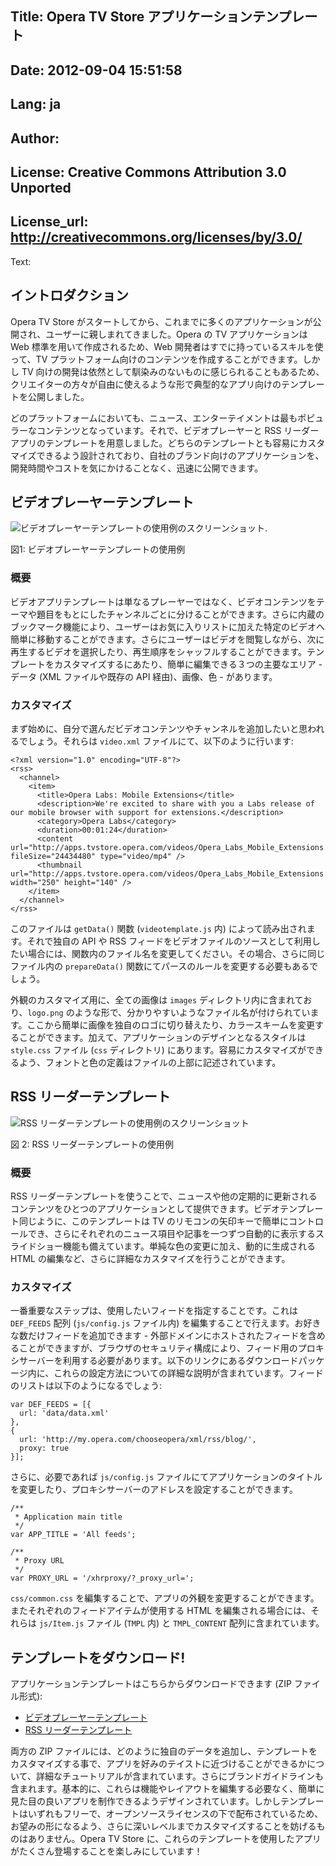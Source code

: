 Title: Opera TV Store アプリケーションテンプレート
----
Date: 2012-09-04 15:51:58
----
Lang: ja
----
Author: 
----
License: Creative Commons Attribution 3.0 Unported
----
License_url: http://creativecommons.org/licenses/by/3.0/
----
Text:

<h2>イントロダクション</h2>

<p>Opera TV Store がスタートしてから、これまでに多くのアプリケーションが公開され、ユーザーに親しまれてきました。Opera の TV アプリケーションは Web 標準を用いて作成されるため、Web 開発者はすでに持っているスキルを使って、TV プラットフォーム向けのコンテンツを作成することができます。しかし TV 向けの開発は依然として馴染みのないものに感じられることもあるため、クリエイターの方々が自由に使えるような形で典型的なアプリ向けのテンプレートを公開しました。</p>

<p>どのプラットフォームにおいても、ニュース、エンターテイメントは最もポピュラーなコンテンツとなっています。それで、ビデオプレーヤーと RSS リーダーアプリのテンプレートを用意しました。どちらのテンプレートとも容易にカスタマイズできるよう設計されており、自社のブランド向けのアプリケーションを、開発時間やコストを気にかけることなく、迅速に公開できます。</p>

<h2>ビデオプレーヤーテンプレート</h2>

<p>
<img src="http://devfiles.myopera.com/articles/9442/video-app-template.jpg" alt="ビデオプレーヤーテンプレートの使用例のスクリーンショット." />
</p>
<p class="caption">図1: ビデオプレーヤーテンプレートの使用例</p>

<h3>概要</h3>

<p>ビデオアプリテンプレートは単なるプレーヤーではなく、ビデオコンテンツをテーマや題目をもとにしたチャンネルごとに分けることができます。さらに内蔵のブックマーク機能により、ユーザーはお気に入りリストに加えた特定のビデオへ簡単に移動することができます。さらにユーザーはビデオを閲覧しながら、次に再生するビデオを選択したり、再生順序をシャッフルすることができます。テンプレートをカスタマイズするにあたり、簡単に編集できる３つの主要なエリア - データ (XML ファイルや既存の API 経由)、画像、色 - があります。

<h3>カスタマイズ</h3>

<p>まず始めに、自分で選んだビデオコンテンツやチャンネルを追加したいと思われるでしょう。それらは <code>video.xml</code> ファイルにて、以下のように行います:</p>

<pre><code>&lt;?xml version=&quot;1.0&quot; encoding=&quot;UTF-8&quot;?&gt;
&lt;rss&gt;
  &lt;channel&gt;
    &lt;item&gt;
      &lt;title&gt;Opera Labs: Mobile Extensions&lt;/title&gt;
      &lt;description&gt;We&#39;re excited to share with you a Labs release of our mobile browser with support for extensions.&lt;/description&gt;
      &lt;category&gt;Opera Labs&lt;/category&gt;
      &lt;duration&gt;00:01:24&lt;/duration&gt;
      &lt;content url=&quot;http://apps.tvstore.opera.com/videos/Opera_Labs_Mobile_Extensions.mp4&quot; fileSize=&quot;24434480&quot; type=&quot;video/mp4&quot; /&gt;
      &lt;thumbnail url=&quot;http://apps.tvstore.opera.com/videos/Opera_Labs_Mobile_Extensions.jpg&quot; width=&quot;250&quot; height=&quot;140&quot; /&gt;
    &lt;/item&gt;
  &lt;/channel&gt;
&lt;/rss&gt;</code></pre>

<p>このファイルは <code>getData()</code> 関数 (<code>videotemplate.js</code> 内) によって読み出されます。それで独自の API や RSS フィードをビデオファイルのソースとして利用したい場合には、関数内のファイル名を変更してください。その場合、さらに同じファイル内の <code>prepareData()</code> 関数にてパースのルールを変更する必要もあるでしょう。</p>

<p>外観のカスタマイズ用に、全ての画像は <code>images</code> ディレクトリ内に含まれており、<code>logo.png</code> のような形で、分かりやすいようなファイル名が付けられています。ここから簡単に画像を独自のロゴに切り替えたり、カラースキームを変更することができます。加えて、アプリケーションのデザインとなるスタイルは <code>style.css</code> ファイル (<code>css</code> ディレクトリ) にあります。容易にカスタマイズができるよう、フォントと色の定義はファイルの上部に記述されています。</p>

<h2>RSS リーダーテンプレート</h2>

<p>
<img src="http://devfiles.myopera.com/articles/9442/rss-app-template.jpg" alt="RSS リーダーテンプレートの使用例のスクリーンショット" />
</p>
<p class="caption">図 2: RSS リーダーテンプレートの使用例</p>

<h3>概要</h3>

<p>RSS リーダーテンプレートを使うことで、ニュースや他の定期的に更新されるコンテンツをひとつのアプリケーションとして提供できます。ビデオテンプレート同じように、このテンプレートは TV のリモコンの矢印キーで簡単にコントロールでき、さらにそれぞれのニュース項目や記事を一つずつ自動的に表示するスライドショー機能も備えています。単純な色の変更に加え、動的に生成される HTML の編集など、さらに詳細なカスタマイズを行うことができます。</p>

<h3>カスタマイズ</h3>

<p>一番重要なステップは、使用したいフィードを指定することです。これは <code>DEF_FEEDS</code> 配列 (<code>js/config.js</code> ファイル内) を編集することで行えます。お好きな数だけフィードを追加できます - 外部ドメインにホストされたフィードを含めることができますが、ブラウザのセキュリティ構成により、フィード用のプロキシサーバーを利用する必要があります。以下のリンクにあるダウンロードパッケージ内に、これらの設定方法についての詳細な説明が含まれています。フィードのリストは以下のようになるでしょう:</p>

<pre><code>var DEF_FEEDS = [{
  url: &#39;data/data.xml&#39;
},
{
  url: &#39;http://my.opera.com/chooseopera/xml/rss/blog/&#39;,
  proxy: true
}];</code></pre>

<p>さらに、必要であれば <code>js/config.js</code> ファイルにてアプリケーションのタイトルを変更したり、プロキシサーバーのアドレスを設定することができます。</p>

<pre><code>/**
 * Application main title 
 */
var APP_TITLE = &#39;All feeds&#39;;

/**
 * Proxy URL
 */
var PROXY_URL = &#39;/xhrproxy/?_proxy_url=&#39;;</code></pre>

<p><code>css/common.css</code> を編集することで、アプリの外観を変更することができます。またそれぞれのフィードアイテムが使用する HTML を編集される場合には、それらは <code>js/Item.js</code> ファイル (<code>TMPL</code> 内) と <code>TMPL_CONTENT</code> 配列に含まれています。</p>

<h2>テンプレートをダウンロード!</h2>

<p>アプリケーションテンプレートはこちらからダウンロードできます (ZIP ファイル形式):</p>

<ul>
    <li><a href="http://apps.tvstore.opera.com/templates/videotemplate.zip">ビデオプレーヤーテンプレート</a></li>
    <li><a href="http://apps.tvstore.opera.com/templates/rssreader.zip">RSS リーダーテンプレート</a></li>
</ul>

<p>両方の ZIP ファイルには、どのように独自のデータを追加し、テンプレートをカスタマイズする事で、アプリを好みのテイストに近づけることができるかについて、詳細なチュートリアルが含まれています。さらにブランドガイドラインも含まれます。基本的に、これらは機能やレイアウトを編集する必要なく、簡単に見た目の良いアプリを制作できるようデザインされています。しかしテンプレートはいずれもフリーで、オープンソースライセンスの下で配布されているため、お望みの形になるよう、さらに深いレベルまでカスタマイズすることを妨げるものはありません。Opera TV Store に、これらのテンプレートを使用したアプリがたくさん登場することを楽しみにしています！</p></p>
